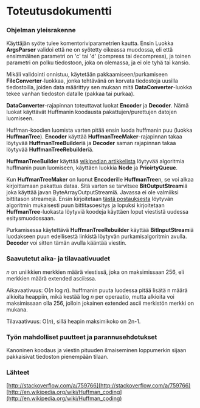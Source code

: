 # Toteutusdokumentti

### Ohjelman yleisrakenne

Käyttäjän syöte tulee komentoriviparametrien kautta. Ensin Luokka **ArgsParser** validoi että ne on syötetty oikeassa muodossa, eli että ensimmäinen parametri on 'c' tai 'd' (compress tai decompress), ja toinen parametri on polku tiedostoon, joka on olemassa, ja ei ole tyhä tai kansio.

Mikäli validointi onnistuu, käytetään pakkaamiseen/purkamiseen **FileConverter**-luokkaa, jonka tehtävänä on korvata tiedostoja uusilla tiedostoilla, joiden data määrittyy sen mukaan mitä **DataConverter**-luokka tekee vanhan tiedoston datalle (pakkaa tai purkaa).

**DataConverter**-rajapinnan toteuttavat luokat **Encoder** ja **Decoder**. Nämä luokat käyttävät Huffmanin koodausta pakattujen/purettujen datojen luomiseen.

Huffman-koodien luomista varten pitää ensin luoda huffmanin puu (luokka **HuffmanTree**). **Encoder** käyttää **HuffmanTreeMaker**-rajapinnan takaa löytyvää **HuffmanTreeBuilder**iä ja **Decoder** saman rajapinnan takaa löytyvää **HuffmanTreeRebuilder**iä.

**HuffmanTreeBuilder** käyttää [wikipedian artikkelista](https://github.com/user/repo/blob/branch/other_file.md) löytyvää algoritmia huffmanin puun luomiseen, käyttäen luokkia **Node** ja **PrioirtyQueue**.

Kun **HuffmanTreeMaker** on luonut **Encoder**ille **HuffmanTree**n, se voi alkaa kirjoittamaan pakattua dataa. Sitä varten se tarvitsee **BitOutputStream**iä joka käyttää javan ByteArrayOutputStreamiä. Javassa ei ole valmiiksi bittitason streamejä. Ensin kirjoitetaan [tästä postauksesta](http://stackoverflow.com/a/759766) löytyvän algoritmin mukaisesti puun bittitasoesitys ja lopuksi kirjoitetaan **HuffmanTree**-luokasta löytyviä koodeja käyttäen loput viestistä uudessa esitysmuodossaan.

Purkamisessa käytettävä **HuffmanTreeRebuilder** käyttää **BitInputStream**iä luodakseen puun edellisestä linkistä löytyvän purkamisalgoritmin avulla. **Decoder** voi sitten tämän avulla kääntää viestin.

### Saavutetut aika- ja tilavaativuudet

_n_ on uniikkien merkkien määrä viestissä, joka on maksimissaan 256, eli merkkien määrä extended ascii:ssa.

Aikavaativuus: O(_n_ log _n_). huffmanin puuta luodessa pitää lisätä n määrä alkioita heappiin, mikä kestää log _n_ per operaatio, mutta alkioita voi maksimissaan olla 256, jolloin jokainen extended ascii merkistön merkki on mukana.

Tilavaativuus: O(_n_), sillä heapin maksimikoko on 2n-1.

### Työn mahdolliset puutteet ja parannusehdotukset

Kanoninen koodaus ja viestin pituuden ilmaiseminen loppumerkin sijaan pakkaisivat tiedoston pienempään tilaan.

### Lähteet

[http://stackoverflow.com/a/759766](http://stackoverflow.com/a/759766)  
[http://en.wikipedia.org/wiki/Huffman_coding](http://en.wikipedia.org/wiki/Huffman_coding)  
